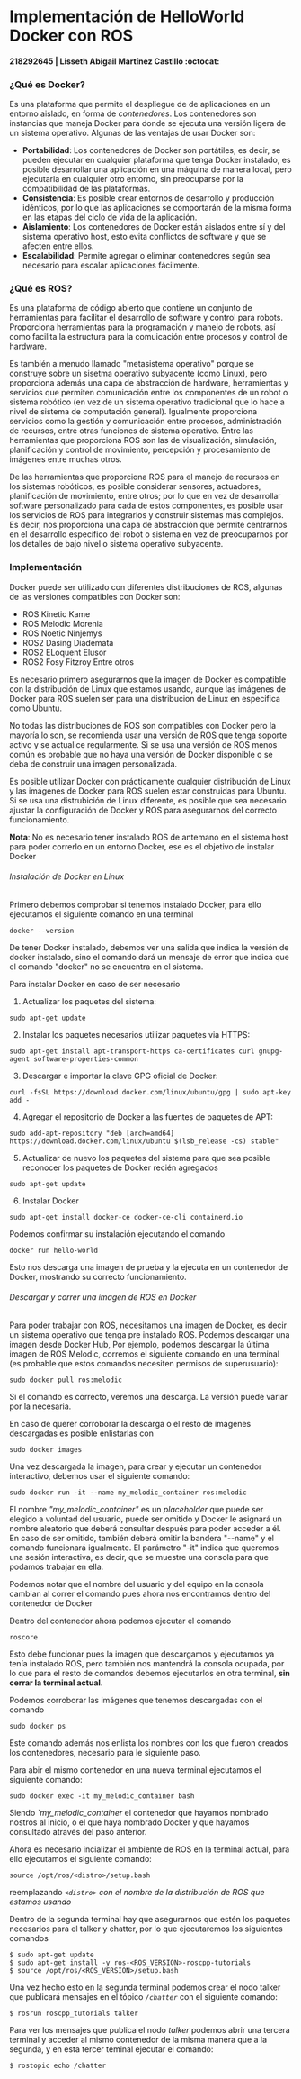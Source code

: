 # Implementación de HelloWorld Docker con ROS

#### 218292645 | Lisseth Abigail Martínez Castillo  :octocat:

### ¿Qué es Docker?
Es una plataforma que permite el despliegue de de aplicaciones en un entorno aislado, en forma de _contenedores_. Los contenedores son instancias que maneja Docker para donde se ejecuta una versión ligera de un sistema operativo. Algunas de las ventajas de usar Docker son:
* __Portabilidad__: Los contenedores de Docker son portátiles, es decir, se pueden ejecutar en cualquier plataforma que tenga Docker instalado, es posible desarrollar una aplicación en una máquina de manera local, pero ejecutarla en cualquier otro entorno, sin preocuparse por la compatibilidad de las plataformas.
* __Consistencia__: Es posible crear entornos de desarrollo y producción idénticos, por lo que las aplicaciones se comportarán de la misma forma en las etapas del ciclo de vida de la aplicación.
* __Aislamiento__: Los contenedores de Docker están aislados entre sí y del sistema operativo host, esto evita conflictos de software y que se afecten entre ellos.
* __Escalabilidad__: Permite agregar o eliminar contenedores según sea necesario para escalar aplicaciones fácilmente.

### ¿Qué es ROS?
Es una plataforma de código abierto que contiene un conjunto de herramientas para facilitar el desarrollo de software y control para robots. Proporciona herramientas para la programación y manejo de robots, así como facilita la estructura para la comuicación entre procesos y control de hardware.

Es también a menudo llamado "metasistema operativo" porque se construye sobre un sisetma operativo subyacente (como Linux), pero proporciona además una capa de abstracción de hardware, herramientas y servicios que permiten comunicación entre los componentes de un robot o sistema robótico (en vez de un sistema operativo tradicional que lo hace a nivel de sistema de computación general). Igualmente proporciona servicios como la gestión y comunicación entre procesos, administración de recursos, entre otras funciones de sistema operativo.
Entre las herramientas que proporciona ROS son las de visualización, simulación, planificación y control de movimiento, percepción y procesamiento de imágenes entre muchas otros.

De las herramientas que proporciona ROS para el manejo de recursos en los sistemas robóticos, es posible considerar sensores, actuadores, planificación de movimiento, entre otros; por lo que en vez de desarrollar software personalizado para cada de estos componentes, es posible usar los servicios de ROS para integrarlos y construir sistemas más complejos. Es decir, nos proporciona una capa de abstracción que permite centrarnos en el desarrollo específico del robot o sistema en vez de preocuparnos por los detalles de bajo nivel o sistema operativo subyacente.

### Implementación

Docker puede ser utilizado con diferentes distribuciones de ROS, algunas de las versiones compatibles con Docker son:
* ROS Kinetic Kame
* ROS Melodic Morenia
* ROS Noetic Ninjemys
* ROS2 Dasing Diademata
* ROS2 ELoquent Elusor
* ROS2 Fosy Fitzroy
Entre otros

Es necesario primero asegurarnos que la imagen de Docker es compatible con la distribución de Linux que estamos usando, aunque las imágenes de Docker para ROS suelen ser para una distribucion de Linux en especifica como Ubuntu.

No todas las distribuciones de ROS son compatibles con Docker pero la mayoría lo son, se recomienda usar una versión de ROS que tenga soporte activo y se actualice regularmente. Si se usa una versión de ROS menos común es probable que no haya una versión de Docker disponible o se deba de construir una imagen personalizada.

Es posible utilizar Docker con prácticamente cualquier distribución de Linux y las imágenes de Docker para ROS suelen estar construidas para Ubuntu. Si se usa una distrubición de Linux diferente, es posible que sea necesario ajustar la configuración de Docker y ROS para asegurarnos del correcto funcionamiento.

**Nota**: No es necesario tener instalado ROS de antemano en el sistema host para poder correrlo en un entorno Docker, ese es el objetivo de instalar Docker

###### Instalación de Docker en Linux

Primero debemos comprobar si tenemos instalado Docker, para ello ejecutamos el siguiente comando en una terminal

```shell
docker --version
```
De tener Docker instalado, debemos ver una salida que indica la versión de docker instalado, sino el comando dará un mensaje de error que indica que el comando "docker" no se encuentra en el sistema.

Para instalar Docker en caso de ser necesario

1. Actualizar los paquetes del sistema:
```shell
sudo apt-get update
```

2. Instalar los paquetes necesarios utilizar paquetes via HTTPS:
```shell
sudo apt-get install apt-transport-https ca-certificates curl gnupg-agent software-properties-common
```

3. Descargar e importar la clave GPG oficial de Docker:
```shell
curl -fsSL https://download.docker.com/linux/ubuntu/gpg | sudo apt-key add -
```
4. Agregar el repositorio de Docker a las fuentes de paquetes de APT:
```shell
sudo add-apt-repository "deb [arch=amd64] https://download.docker.com/linux/ubuntu $(lsb_release -cs) stable"
```
5. Actualizar de nuevo los paquetes del sistema para que sea posible reconocer los paquetes de Docker recién agregados
```shell
sudo apt-get update
```

6. Instalar Docker
```shell
sudo apt-get install docker-ce docker-ce-cli containerd.io
```

Podemos confirmar su instalación ejecutando el comando
```shell
docker run hello-world
```
Esto nos descarga una imagen de prueba y la ejecuta en un contenedor de Docker, mostrando su correcto funcionamiento.

###### Descargar y correr una imagen de ROS en Docker

Para poder trabajar con ROS, necesitamos una imagen de Docker, es decir un sistema operativo que tenga pre instalado ROS. Podemos descargar una imagen desde Docker Hub, Por ejemplo, podemos descargar la última imagen de ROS Melodic, corremos el siguiente comando en una terminal (es probable que estos comandos necesiten permisos de superusuario):

```shell
sudo docker pull ros:melodic
```
Si el comando es correcto, veremos una descarga. La versión puede variar por la necesaria.

En caso de querer corroborar la descarga o el resto de imágenes descargadas es posible enlistarlas con

```shell
sudo docker images
```
Una vez descargada la imagen, para crear y ejecutar un contenedor interactivo, debemos usar el siguiente comando: 

```shell
sudo docker run -it --name my_melodic_container ros:melodic
```
El nombre *"my_melodic_container"* es un _placeholder_ que puede ser elegido a voluntad del usuario, puede ser omitido y Docker le asignará un nombre aleatorio que deberá consultar después para poder acceder a él. En caso de ser omitido, también deberá omitir la bandera "--name" y el comando funcionará igualmente. El parámetro "-it" indica que queremos una sesión interactiva, es decir, que se muestre una consola para que podamos trabajar en ella. 

Podemos notar que el nombre del usuario y del equipo en la consola cambian al correr el comando pues ahora nos encontramos dentro del contenedor de Docker 

Dentro del contenedor ahora podemos ejecutar el comando
```shell
roscore
```
Esto debe funcionar pues la imagen que descargamos y ejecutamos ya tenía instalado ROS, pero también nos mantendrá la consola ocupada, por lo que para el resto de comandos debemos ejecutarlos en otra terminal, **sin cerrar la terminal actual**. 

Podemos corroborar las imágenes que tenemos descargadas con el comando
```shell
sudo docker ps
```
Este comando además nos enlista los nombres con los que fueron creados los contenedores, necesario para le siguiente paso.


Para abir el mismo contenedor en una nueva terminal ejecutamos el siguiente comando:
```shell
sudo docker exec -it my_melodic_container bash
```
Siendo *`my_melodic_container* el contenedor que hayamos nombrado nostros al inicio, o el que haya nombrado Docker y que hayamos consultado através del paso anterior.

Ahora es necesario incializar el ambiente de ROS en la terminal actual, para ello ejecutamos el siguiente comando:
```shell
source /opt/ros/<distro>/setup.bash
```
reemplazando *`<distro>` con el nombre de la distribución de ROS que estamos usando*

Dentro de la segunda terminal hay que asegurarnos que estén los paquetes necesarios para el talker y chatter, por lo que ejecutaremos los siguientes comandos

```shell
$ sudo apt-get update
$ sudo apt-get install -y ros-<ROS_VERSION>-roscpp-tutorials
$ source /opt/ros/<ROS_VERSION>/setup.bash
```

Una vez hecho esto en la segunda terminal podemos crear el nodo talker que publicará mensajes en el tópico *`/chatter`* con el siguiente comando:

```shell
$ rosrun roscpp_tutorials talker
```

Para ver los mensajes que publica el nodo _talker_ podemos abrir una tercera terminal y acceder al mismo contenedor de la misma manera que a la segunda, y en esta tercer teminal ejecutar el comando:
```shell
$ rostopic echo /chatter
```

